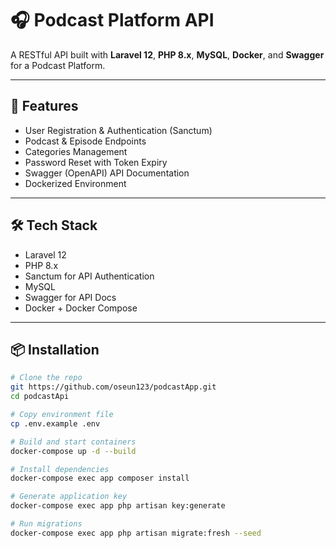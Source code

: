 # 🎧 Podcast Platform API

A RESTful API built with **Laravel 12**, **PHP 8.x**, **MySQL**, **Docker**, and **Swagger** for a Podcast Platform.

---

## 🚀 Features

- User Registration & Authentication (Sanctum)
- Podcast & Episode Endpoints
- Categories Management
- Password Reset with Token Expiry
- Swagger (OpenAPI) API Documentation
- Dockerized Environment

---

## 🛠 Tech Stack

- Laravel 12
- PHP 8.x
- Sanctum for API Authentication
- MySQL
- Swagger for API Docs
- Docker + Docker Compose

---

## 📦 Installation

```bash
# Clone the repo
git https://github.com/oseun123/podcastApp.git
cd podcastApi

# Copy environment file
cp .env.example .env

# Build and start containers
docker-compose up -d --build

# Install dependencies
docker-compose exec app composer install

# Generate application key
docker-compose exec app php artisan key:generate

# Run migrations
docker-compose exec app php artisan migrate:fresh --seed
